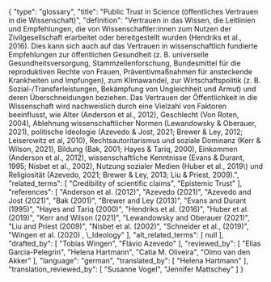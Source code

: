 {
    "type": "glossary",
    "title": "Public Trust in Science (öffentliches Vertrauen in die Wissenschaft)",
    "definition": "Vertrauen in das Wissen, die Leitlinien und Empfehlungen, die von Wissenschaftler:innen zum Nutzen der Zivilgesellschaft erarbeitet oder bereitgestellt wurden (Hendriks et al., 2016). Dies kann sich auch auf das Vertrauen in wissenschaftlich fundierte Empfehlungen zur öffentlichen Gesundheit (z. B. universelle Gesundheitsversorgung, Stammzellenforschung, Bundesmittel für die reproduktiven Rechte von Frauen, Präventivmaßnahmen für ansteckende Krankheiten und Impfungen), zum Klimawandel, zur Wirtschaftspolitik (z. B. Sozial-/Transferleistungen, Bekämpfung von Ungleichheit und Armut) und deren Überschneidungen beziehen. Das Vertrauen der Öffentlichkeit in die Wissenschaft wird nachweislich durch eine Vielzahl von Faktoren beeinflusst, wie Alter (Anderson et al., 2012), Geschlecht (Von Roten, 2004), Ablehnung wissenschaftlicher Normen (Lewandowsky & Oberauer, 2021), politische Ideologie (Azevedo & Jost, 2021; Brewer & Ley, 2012; Leiserowitz et al, 2010), Rechtsautoritarismus und soziale Dominanz (Kerr & Wilson, 2021), Bildung (Bak, 2001; Hayes & Tariq, 2000), Einkommen (Anderson et al., 2012), wissenschaftliche Kenntnisse (Evans & Durant, 1995; Nisbet et al., 2002), Nutzung sozialer Medien (Huber et al., 2019\\) und Religiosität (Azevedo, 2021; Brewer & Ley, 2013; Liu & Priest, 2009).",
    "related_terms": [
        "Credibility of scientific claims",
        "Epistemic Trust"
    ],
    "references": [
        "Anderson et al. (2012)",
        "Azevedo (2021)",
        "Azevedo and Jost (2021)",
        "Bak (2001)",
        "Brewer and Ley (2013)",
        "Evans and Durant (1995)",
        "Hayes and Tariq (2000)",
        "Hendriks et al. (2016)",
        "Huber et al. (2019)",
        "Kerr and Wilson (2021)",
        "Lewandowsky and Oberauer (2021)",
        "Liu and Priest (2009)",
        "Nisbet et al. (2002)",
        "Schneider et al., (2019)",
        "Wingen et al. (2020) , \\_Ideology"
    ],
    "alt_related_terms": [
        null
    ],
    "drafted_by": [
        "Tobias Wingen",
        "Flávio Azevedo"
    ],
    "reviewed_by": [
        "Elias Garcia-Pelegrin",
        "Helena Hartmann",
        "Catia M. Oliveira",
        "Olmo van den Akker"
    ],
    "language": "german",
    "translated_by": [
        "Helena Hartmann"
    ],
    "translation_reviewed_by": [
        "Susanne Vogel",
        "Jennifer Mattschey"
    ]
}